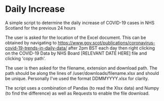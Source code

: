 # Daily Increase

A simple script to determine the daily increase of COVID-19 cases in NHS Scotland for the previous 24 hours

The user is asked for the location of the Excel document. This can be obtained by navigating to https://www.gov.scot/publications/coronavirus-covid-19-trends-in-daily-data/ after 2pm BST each day then right clicking on the COVID-19 Data by NHS Board [RELEVANT DATE HERE] file and clicking 'copy path'. 

The user is then asked for the filename, extension and download path. The path should be along the lines of /user/downloads/filename.xlsx and should be unique. Personally I've used the format DDMMYYYY.xlsx for clarity. 

The script uses a combination of Pandas (to read the Xlsx data) and Numpy (to find the difference) as well as Requests to enable the file download.

